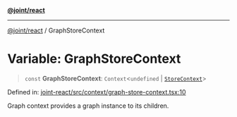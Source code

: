 [**@joint/react**](../README.md)

***

[@joint/react](../README.md) / GraphStoreContext

# Variable: GraphStoreContext

> `const` **GraphStoreContext**: `Context`\<`undefined` \| [`StoreContext`](../interfaces/StoreContext.md)\>

Defined in: [joint-react/src/context/graph-store-context.tsx:10](https://github.com/samuelgja/joint/blob/main/packages/joint-react/src/context/graph-store-context.tsx#L10)

Graph context provides a graph instance to its children.

